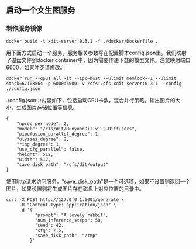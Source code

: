 ## 启动一个文生图服务

### 制作服务镜像

```
docker build -t xdit-server:0.3.1 -f ./docker/Dockerfile .
```

用下面方式启动一个服务，服务相关参数写在配置脚本config.json里。我们映射了磁盘文件到docker container中，因为需要传递下载的模型文件。注意映射端口6000，如果冲突请修改。

```
docker run --gpus all -it --ipc=host --ulimit memlock=-1 --ulimit stack=67108864 -p 6000:6000 -v /cfs:/cfs xdit-server:0.3.1 --config ./config.json
```

./config.json中内容如下，包括启动GPU卡数，混合并行策略，输出图片的大小，生成图片存储位置等信息。

```
{
    "nproc_per_node": 2,
    "model": "/cfs/dit/HunyuanDiT-v1.2-Diffusers",
    "pipefusion_parallel_degree": 1,
    "ulysses_degree": 2,
    "ring_degree": 1,
    "use_cfg_parallel": false,
    "height": 512,
    "width": 512,
    "save_disk_path": "/cfs/dit/output"
}
```

使用http请求访问服务，"save_disk_path"是一个可选项，如果不设置则返回一个图片，如果设置则将生成图片存在磁盘上对应位置的目录中。


```
curl -X POST http://127.0.0.1:6001/generate \
     -H "Content-Type: application/json" \
     -d '{
           "prompt": "A lovely rabbit",
           "num_inference_steps": 50,
           "seed": 42,
           "cfg": 7.5,
           "save_disk_path": "/tmp"
         }'
```

